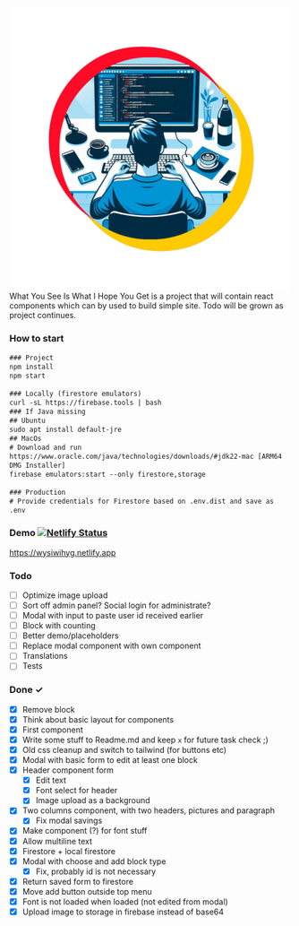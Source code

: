 ![alt text](https://raw.githubusercontent.com/pohlaniacz/wysiwihyg/main/public/logo.png)
What You See Is What I Hope You Get is a project that will contain react components which can by used to build simple site.
Todo will be grown as project continues.

### How to start
```shell
### Project
npm install
npm start

### Locally (firestore emulators)
curl -sL https://firebase.tools | bash
### If Java missing
## Ubuntu
sudo apt install default-jre
## MacOs
# Download and run https://www.oracle.com/java/technologies/downloads/#jdk22-mac [ARM64 DMG Installer]
firebase emulators:start --only firestore,storage

### Production
# Provide credentials for Firestore based on .env.dist and save as .env
```

### Demo [![Netlify Status](https://api.netlify.com/api/v1/badges/9894d085-fc24-496f-bda5-8f3d1c315cb8/deploy-status)](https://app.netlify.com/sites/wysiwihyg/deploys)
https://wysiwihyg.netlify.app

### Todo
- [ ] Optimize image upload
- [ ] Sort off admin panel? Social login for administrate?
- [ ] Modal with input to paste user id received earlier
- [ ] Block with counting
- [ ] Better demo/placeholders
- [ ] Replace modal component with own component
- [ ] Translations
- [ ] Tests

### Done ✓
- [x] Remove block
- [x] Think about basic layout for components
- [x] First component
- [x] Write some stuff to Readme.md and keep `x` for future task check ;)
- [x] Old css cleanup and switch to tailwind (for buttons etc)
- [x] Modal with basic form to edit at least one block
- [x] Header component form
  - [x] Edit text
  - [x] Font select for header
  - [x] Image upload as a background
- [x] Two columns component, with two headers, pictures and paragraph
  - [x] Fix modal savings
- [x] Make component (?) for font stuff
- [x] Allow multiline text
- [x] Firestore + local firestore
- [x] Modal with choose and add block type
  - [x] Fix, probably id is not necessary
- [x] Return saved form to firestore
- [x] Move add button outside top menu
- [x] Font is not loaded when loaded (not edited from modal)
- [x] Upload image to storage in firebase instead of base64